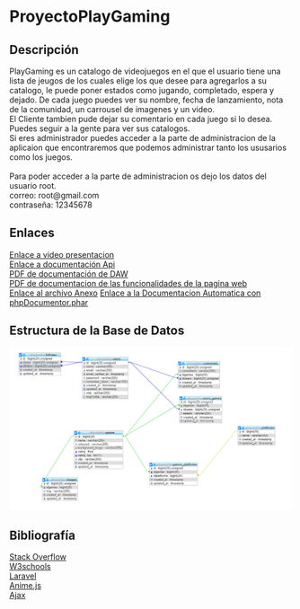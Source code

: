 # ProyectoPlayGaming
<h2>Descripción</h2>
PlayGaming es un catalogo de videojuegos en el que el usuario tiene una lista de jeugos de los cuales elige los que desee para agregarlos a su catalogo, le puede poner estados como jugando, completado, espera y dejado. De cada juego puedes ver su nombre, fecha de lanzamiento, nota de la comunidad, un carrousel de imagenes y un video.<br>
El Cliente tambien pude dejar su comentario en cada juego si lo desea.<br>
Puedes seguir a la gente para ver sus catalogos.<br>
Si eres administrador puedes acceder a la parte de administracion de la aplicaion que encontraremos que podemos administrar tanto los ususarios como los juegos.
<br> <br>
Para poder acceder a la parte de administracion os dejo los datos del usuario root.
<br>
correo: root@gmail.com <br>
contraseña: 12345678

<h2>Enlaces</h2>

<a href="https://www.youtube.com/watch?v=tVkEFsbu-Tw">Enlace a video presentacion</a> <br>
<a href="https://documenter.getpostman.com/view/11639083/SzzgBzkM">Enlace a documentación Api </a> <br>
<a href="https://github.com/samuelvalverde28/ProyectoPlayGaming/blob/master/Anexo/ProyectoDAW.pdf">PDF de documentación de DAW </a> <br>
<a href="https://github.com/samuelvalverde28/ProyectoPlayGaming/blob/master/Anexo/PlayGamingFunciones.pdf">PDF de documentacion de las funcionalidades de la pagina web </a><br>
<a href="https://github.com/samuelvalverde28/ProyectoPlayGaming/tree/master/Anexo">Enlace al archivo Anexo</a> 
<a href="https://github.com/samuelvalverde28/ProyectoPlayGaming/tree/master/DocumentacionAutomatica">Enlace a la Documentacion Automatica con phpDocumentor.phar</a> 


<h2>Estructura de la Base de Datos</h2>
<img src="https://github.com/samuelvalverde28/ProyectoPlayGaming/blob/master/Anexo/Dise%C3%B1oER.PNG" alt="iamgen estructura">

<h2>Bibliografía</h2>
<a href="https://stackoverflow.com/">Stack Overflow</a> <br>
<a href="https://www.w3schools.com/">W3schools</a> <br>
<a href="https://laravel.com/">Laravel</a> <br>
<a href="https://animejs.com/">Anime.js</a> <br>
<a href="https://api.jquery.com/jquery.ajax/">Ajax</a> <br>
